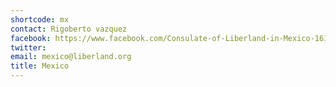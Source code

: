 ```yaml
---
shortcode: mx
contact: Rigoberto vazquez
facebook: https://www.facebook.com/Consulate-of-Liberland-in-Mexico-1613959018885216
twitter: 
email: mexico@liberland.org
title: Mexico
---
```

